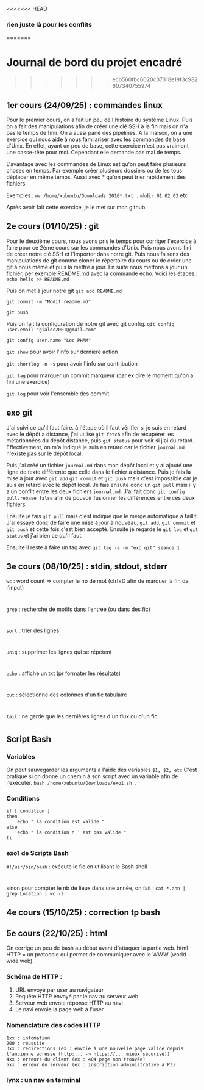 <<<<<<< HEAD
### rien juste là pour les conflits
=======
# Journal de bord du projet encadré
>>>>>>> ecb560fbc6020c37318e19f3c982607340755974

## 1er cours (24/09/25) : commandes linux
Pour le premier cours, on a fait un peu de l'histoire du système Linux. Puis on a fait des manipulations afin de créer une clé SSH à la fin mais on n'a pas le temps de finir. On a aussi parlé des pipelines. A la maison, on a une exercice qui nous aide à nous familariser avec les commandes de base d'Unix. En effet, ayant un peu de base, cette exercice n'est pas vraiment une casse-tête pour moi. Cependant elle demande pas mal de temps.

L'avantage avec les commandes de Linux est qu'on peut faire plusieurs choses en temps. Par exemple créer plusieurs dossiers ou de les tous déplacer en même temps. Aussi avec * qu'on peut trier rapidement des fichiers.

Exemples : `mv /home/xubuntu/Downloads 2016*.txt .` 
`mkdir 01 02 03` etc

Après avoir fait cette exercice, je le met sur mon github.


## 2e cours (01/10/25) : git
Pour le deuxième cours, nous avons pris le temps pour corriger l'exercice à faire pour ce 2ème cours sur les commandes d'Unix. 
Puis nous avons fini de créer notre clé SSH et l'importer dans notre git.
Puis nous faisons des manipulations de git comme cloner le répertoire du cours ou de créer une git à nous même et puis la mettre à jour. 
En suite nous mettons à jour un fichier, per exemple README.md avec la commande echo. Voici les étapes :
`echo hello >> README.md`

Puis on met à jour notre git
`git add README.md`

`git commit -m "Modif readme.md"`

`git push`

Puis on fait la configuration de notre git avec git config.
`git config user.email "gialoc2001@gmail.com"`

`git config user.name "Loc PHAM"`

`git show` pour avoir l'info sur dernière action

`git shortlog -n -s` pour avoir l'info sur contribution

`git tag` pour marquer un commit marqueur (par ex dire le moment qu'on a fini une exercice)

`git log` pour voir l'ensemble des commit

## exo git 
J'ai suivi ce qu'il faut faire. à l'étape où il faut vérifier si je suis en retard avec le dépôt à distance, j'ai utilisé `git fetch` afin de récupérer les métadonnées du dépôt distance, puis `git status` pour voir si j'ai du retard. 
Effectivement, on m'a indiqué je suis en retard car le fichier `journal.md` n'existe pas sur le dépôt local.

Puis j'ai créé un fichier `journal.md` dans mon dépôt local et y ai ajouté une ligne de texte différente que celle dans le fichier à distance. 
Puis je fais la mise à jour avec `git add` `git commit` et `git push` mais c'est impossible car je suis en retard avec le dépôt local. 
Je fais ensuite donc un `git pull` mais il y a un conflit entre les deux fichiers `journal.md`.
J'ai fait donc `git config pull.rebase false` afin de pouvoir fusionner les différences entre ces deux fichiers. 

Ensuite je fais `git pull` mais c'est indiqué que le merge automatique a faillit. 
J'ai essayé donc de faire une mise à jour à nouveau, `git add`, `git commit` et `git push` et cette fois c'est bien accepté. 
Ensuite je regarde le `git log` et `git status` et j'ai bien ce qu'il faut. 

Ensuite il reste à faire un tag avec `git tag -a -m "exo git" seance 1`

## 3e cours (08/10/25) : stdin, stdout, stderr
`wc` : word count => compter le nb de mot (ctrl+D afin de marquer la fin de l'input)
#
`grep` : recherche de motifs dans l'entrée (ou dans des fic)
#
`sort` : trier des lignes
#
`uniq` : supprimer les lignes qui se répètent
#
`echo` : affiche un txt (pr formater les résultats)
#
`cut` : sélectionne des colonnes d'un fic tabulaire
#
`tail` : ne garde que les dernières lignes d'un flux ou d'un fic
# 
## Script Bash
### Variables
On peut sauvegarder les arguments à l'aide des variables `$1, $2, etc`
C'est pratique si on donne un chemin à son script avec un variable afin de l'exécuter.
`bash /home/xubuntu/Downloads/exo1.sh .`
### Conditions
```
if [ condition ]
then
    echo " la condition est valide "
else
    echo " la condition n ’ est pas valide "
fi
```
### exo1 de Scripts Bash 
`#!/usr/bin/bash` : exécute le fic en utilisant le Bash shell
# 
sinon pour compter le nb de lieux dans une année, on fait : 
`cat *.ann | grep Location | wc -l`

## 4e cours (15/10/25) : correction tp bash


## 5e cours (22/10/25) : html
On corrige un peu de bash au début avant d'attaquer la partie web.
html 
HTTP = un protocole qui permet de communiquer avec le WWW (world wide web).

### Schéma de HTTP :
1. URL envoyé par user au navigateur
2. Requête HTTP envoyé par le nav au serveur web
3. Serveur web envoie réponse HTTP au navi
4. Le navi envoie la page web à l'user

### Nomenclature des codes HTTP 
```
1xx : infomation
200 : réussite 
3xx : redirections (ex : envoie à une nouvelle page valide depuis l'ancienne adresse (http:... -> https://... mieux sécurisé))
4xx : erreurs du client (ex : 404 page non trouvée)
5xx : erreur du serveur (ex : inscription administrative à P3)
```

### lynx : un nav en terminal